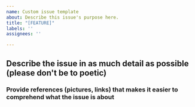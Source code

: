 ```yaml
---
name: Custom issue template
about: Describe this issue's purpose here.
title: "[FEATURE]"
labels: ''
assignees: ''

---
```


## Describe the issue in as much detail as possible (please don't be to poetic)

### Provide references (pictures, links) that makes it easier to comprehend what the issue is about
